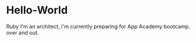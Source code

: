 # Hello-World
Ruby
I'm an architect, i'm currently preparing for App Academy bootcamp.
over and out.
